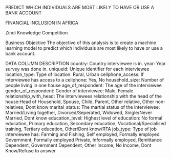PREDICT WHICH INDIVIDUALS ARE MOST LIKELY TO HAVE OR USE A BANK ACCOUNT

FINANCIAL INCLUSION IN AFRICA

Zindi Knowledge Competition

Business Objective
The objective of this analysis is to create a machine learning model to predict which individuals are most likely to have or use a bank account.

DATA COLUMN DESCRIPTION
country: Country interviewee is in.
year: Year survey was done in.
uniqueid: Unique identifier for each interviewee
location_type: Type of location: Rural, Urban
cellphone_access: If interviewee has access to a cellphone: Yes, No
household_size: Number of people living in one house
age_of_respondent: The age of the interviewee
gender_of_respondent: Gender of interviewee: Male, Female
relationship_with_head: The interviewees relationship with the head of the house:Head of Household, Spouse, Child, Parent, Other relative, Other non-relatives, Dont know
marital_status: The martial status of the interviewee: Married/Living together, Divorced/Seperated, Widowed, Single/Never Married, Dont know
education_level: Highest level of education: No formal education, Primary education, Secondary education, Vocational/Specialised training, Tertiary education, Other/Dont know/RTA
job_type: Type of job interviewee has: Farming and Fishing, Self employed, Formally employed Government, Formally employed Private, Informally employed, Remittance Dependent, Government Dependent, Other Income, No Income, Dont Know/Refuse to answer


<!-- Learning Git branching as a Data Scientist -->
